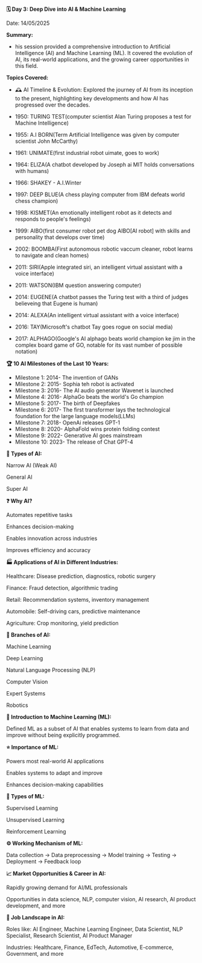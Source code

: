 **🗓 Day 3: Deep Dive into AI & Machine Learning**

Date: 14/05/2025

**Summary:**

- his session provided a comprehensive introduction to Artificial Intelligence (AI) and Machine Learning (ML). It covered the evolution of AI, its real-world applications, and the growing career opportunities in this field.

**Topics Covered:**

- 🕰 AI Timeline & Evolution:
Explored the journey of AI from its inception to the present, highlighting key developments and how AI has progressed over the decades.

- 1950: TURING TEST(computer scientist Alan Turing proposes a test for Machine Intelligence) 
- 1955: A.I BORN(Term Artificial Intelligence was given by computer scientist John McCarthy)
- 1961: UNIMATE(first industrial robot uimate, goes to work)
- 1964: ELIZA(A chatbot developed by Joseph ai MIT holds conversations with humans)
- 1966: SHAKEY
      - A.I.Winter
- 1997: DEEP BLUE(A chess playing computer from IBM defeats world chess champion)
- 1998: KISMET(An emotionally intelligent robot as it detects and responds to people's feelings)
- 1999: AIBO(first consumer robot pet dog AIBO[AI robot] with skills and personality that develops over time)
- 2002: BOOMBA(First autonomous robotic vaccum cleaner, robot learns to navigate and clean homes)
- 2011: SIRI(Apple integrated siri, an intelligent virtual assistant with a voice interface)
- 2011: WATSON(IBM question answering computer)
- 2014: EUGENE(A chatbot passes the Turing test with a third of judges believeing that Eugene is human)
- 2014: ALEXA(An intelligent virtual assistant with a voice interface)
- 2016: TAY(Microsoft's chatbot Tay goes rogue on social media)
- 2017: ALPHAGO(Google's AI alphago beats world champion ke jim in the complex board game of GO, notable for its vast number of possible notation)
  
**🏆 10 AI Milestones of the Last 10 Years:**

- Milestone 1: 2014- The invention of GANs
- Milestone 2: 2015- Sophia teh robot is activated
- Milestone 3: 2016- The AI audio generator Wavenet is launched
- Milestone 4: 2016- AlphaGo beats the world's Go champion
- Milestone 5: 2017- The birth of Deepfakes
- Milestone 6: 2017- The first transformer lays the technological foundation for the large language models(LLMs)
- Milestone 7: 2018- OpenAi releases GPT-1
- Milestone 8: 2020- AlphaFold wins protein folding contest
- Milestone 9: 2022- Generative AI goes mainstream
- Milestone 10: 2023- The release of Chat GPT-4

**🧠 Types of AI:**

Narrow AI (Weak AI)

General AI

Super AI

**❓ Why AI?**

Automates repetitive tasks

Enhances decision-making

Enables innovation across industries

Improves efficiency and accuracy

**🏭 Applications of AI in Different Industries:**

Healthcare: Disease prediction, diagnostics, robotic surgery

Finance: Fraud detection, algorithmic trading

Retail: Recommendation systems, inventory management

Automobile: Self-driving cars, predictive maintenance

Agriculture: Crop monitoring, yield prediction

**🌳 Branches of AI:**

Machine Learning

Deep Learning

Natural Language Processing (NLP)

Computer Vision

Expert Systems

Robotics

**📘 Introduction to Machine Learning (ML):**

Defined ML as a subset of AI that enables systems to learn from data and improve without being explicitly programmed.

**⭐ Importance of ML:**

Powers most real-world AI applications

Enables systems to adapt and improve

Enhances decision-making capabilities

**🧩 Types of ML:**

Supervised Learning

Unsupervised Learning

Reinforcement Learning

**⚙️ Working Mechanism of ML:**

Data collection → Data preprocessing → Model training → Testing → Deployment → Feedback loop

**📈 Market Opportunities & Career in AI:**

Rapidly growing demand for AI/ML professionals

Opportunities in data science, NLP, computer vision, AI research, AI product development, and more

**💼 Job Landscape in AI:**

Roles like: AI Engineer, Machine Learning Engineer, Data Scientist, NLP Specialist, Research Scientist, AI Product Manager

Industries: Healthcare, Finance, EdTech, Automotive, E-commerce, Government, and more


